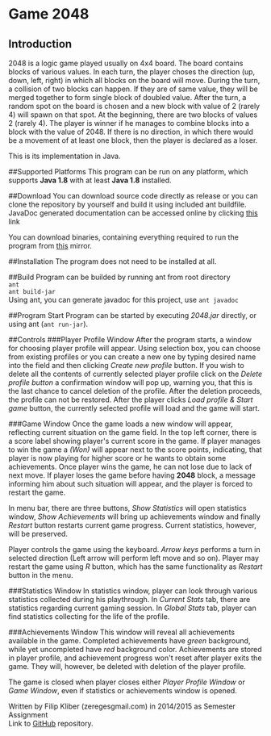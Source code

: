 # Game 2048
## Introduction
2048 is a logic game played usually on 4x4 board. The board contains
blocks of various values. In each turn, the player choses the direction
(up, down, left, right) in which all blocks on the board will move.
During the turn, a collision of two blocks can happen. If they are
of same value, they will be merged together to form single block
of doubled value. After the turn, a random spot on the board is chosen
and a new block with value of 2 (rarely 4) will spawn on that spot.
At the beginning, there are two blocks of values 2 (rarely 4).
The player is winner if he manages to combine blocks into a block with the
value of 2048. If there is no direction, in which there would be a movement
of at least one block, then the player is declared as a loser.

This is its implementation in Java.

##Supported Platforms
This program can be run on any platform, which supports **Java 1.8** with
at least **Java 1.8** installed.

##Download
You can download source code directly as release or you can clone
the repository by yourself and build it using included ant buildfile.
JavaDoc generated documentation can be accessed online by clicking
[this](http://www.zereges.cz/2048Java/doc/) link 

You can download binaries, containing everything required to run the program
from [this](http://www.zereges.cz/2048Java/2048.zip) mirror.

##Installation
The program does not need to be installed at all.

##Build
Program can be builded by running ant from root directory  
`ant`  
`ant build-jar`  
Using ant, you can generate javadoc for this project, use `ant javadoc`

##Program Start
Program can be started by executing *2048.jar* directly, or using ant
(`ant run-jar`).

##Controls
###Player Profile Window
After the program starts, a window for choosing player profile will appear.
Using selection box, you can choose from existing profiles or you can create a
new one by typing desired name into the field and then clicking
*Create new profile* button. If you wish to delete all the contents of currently
selected player profile click on the *Delete profile button* a confirmation
window will pop up, warning you, that this is the last chance to cancel deletion
of the profile. After the deletion proceeds, the profile can not be restored.
After the player clicks *Load profile & Start game* button, the currently
selected profile will load and the game will start.

###Game Window
Once the game loads a new window will appear, reflecting current situation on
the game field. In the top left corner, there is a score label showing player's
current score in the game. If player manages to win the game a *(Won)* will
appear next to the score points, indicating, that player is now playing for
higher score or he wants to obtain some achievements. Once player wins the game,
he can not lose due to lack of next move. If player loses the game before having
**2048** block, a message informing him about such situation will appear, and
the player is forced to restart the game.

In menu bar, there are three buttons, *Show Statistics* will open statistics
window, *Show Achievements* will bring up achievements window and finally
*Restart* button restarts current game progress. Current statistics, however,
will be preserved.

Player controls the game using the keyboard. *Arrow keys* performs a turn in
selected direction (Left arrow will perform left move and so on). Player may
restart the game using *R* button, which has the same functionality as *Restart*
button in the menu.

###Statistics Window
In statistics window, player can look through various statistics collected
during his playthrough. In *Current Stats* tab, there are statistics regarding
current gaming session. In *Global Stats* tab, player can find statistics
collecting for the life of the profile.

###Achievements Window
This window will reveal all achievements available in the game. Completed
achievements have *green* background, while yet uncompleted have *red*
background color. Achievements are stored in player profile, and achievement
progress won't reset after player exits the game. They will, however, be deleted
with deletion of the player profile.

The game is closed when player closes either *Player Profile Window* or
*Game Window*, even if statistics or achievements window is opened.


Written by Filip Kliber (zereges<at>gmail.com) in 2014/2015 as Semester Assignment  
Link to [GitHub](https://github.com/Zereges/2048Java) repository.
